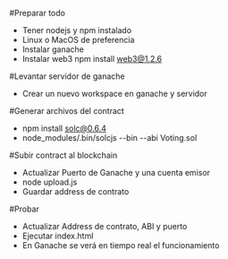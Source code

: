 #Preparar todo

- Tener nodejs y npm instalado
- Linux o MacOS de preferencia
- Instalar ganache
- Instalar web3
  npm install web3@1.2.6

#Levantar servidor de ganache

- Crear un nuevo workspace en ganache y servidor

#Generar archivos del contract

- npm install solc@0.6.4
- node_modules/.bin/solcjs --bin --abi Voting.sol

#Subir contract al blockchain

- Actualizar Puerto de Ganache y una cuenta emisor
- node upload.js
- Guardar address de contrato

#Probar

- Actualizar Address de contrato, ABI y puerto
- Ejecutar index.html
- En Ganache se verá en tiempo real el funcionamiento
